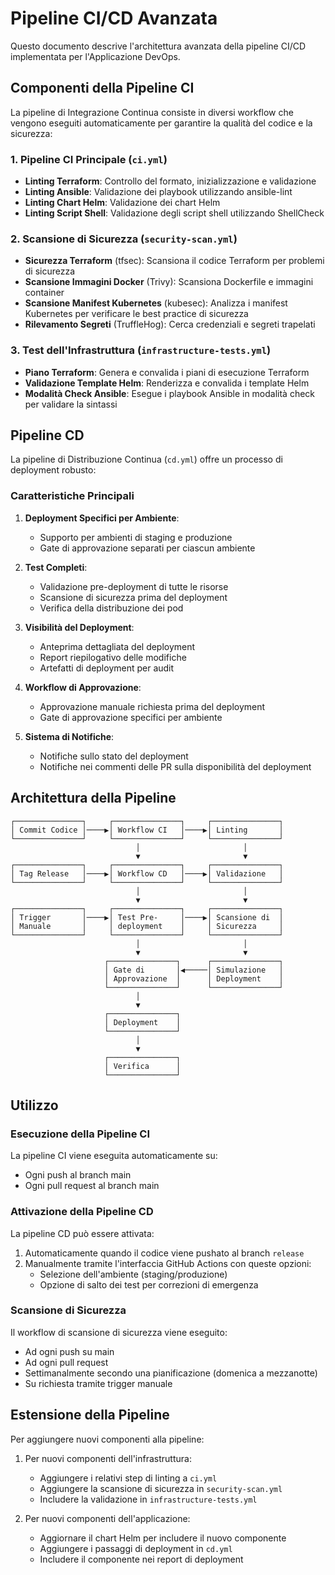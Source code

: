 # Pipeline CI/CD Avanzata

Questo documento descrive l'architettura avanzata della pipeline CI/CD implementata per l'Applicazione DevOps.

## Componenti della Pipeline CI

La pipeline di Integrazione Continua consiste in diversi workflow che vengono eseguiti automaticamente per garantire la qualità del codice e la sicurezza:

### 1. Pipeline CI Principale (`ci.yml`)

- **Linting Terraform**: Controllo del formato, inizializzazione e validazione
- **Linting Ansible**: Validazione dei playbook utilizzando ansible-lint
- **Linting Chart Helm**: Validazione dei chart Helm
- **Linting Script Shell**: Validazione degli script shell utilizzando ShellCheck

### 2. Scansione di Sicurezza (`security-scan.yml`)

- **Sicurezza Terraform** (tfsec): Scansiona il codice Terraform per problemi di sicurezza
- **Scansione Immagini Docker** (Trivy): Scansiona Dockerfile e immagini container
- **Scansione Manifest Kubernetes** (kubesec): Analizza i manifest Kubernetes per verificare le best practice di sicurezza
- **Rilevamento Segreti** (TruffleHog): Cerca credenziali e segreti trapelati

### 3. Test dell'Infrastruttura (`infrastructure-tests.yml`)

- **Piano Terraform**: Genera e convalida i piani di esecuzione Terraform
- **Validazione Template Helm**: Renderizza e convalida i template Helm
- **Modalità Check Ansible**: Esegue i playbook Ansible in modalità check per validare la sintassi

## Pipeline CD

La pipeline di Distribuzione Continua (`cd.yml`) offre un processo di deployment robusto:

### Caratteristiche Principali

1. **Deployment Specifici per Ambiente**: 
   - Supporto per ambienti di staging e produzione
   - Gate di approvazione separati per ciascun ambiente

2. **Test Completi**:
   - Validazione pre-deployment di tutte le risorse
   - Scansione di sicurezza prima del deployment
   - Verifica della distribuzione dei pod

3. **Visibilità del Deployment**:
   - Anteprima dettagliata del deployment
   - Report riepilogativo delle modifiche
   - Artefatti di deployment per audit

4. **Workflow di Approvazione**:
   - Approvazione manuale richiesta prima del deployment
   - Gate di approvazione specifici per ambiente

5. **Sistema di Notifiche**:
   - Notifiche sullo stato del deployment
   - Notifiche nei commenti delle PR sulla disponibilità del deployment

## Architettura della Pipeline

```
┌───────────────┐     ┌───────────────┐     ┌───────────────┐
│ Commit Codice │────▶│ Workflow CI   │────▶│ Linting       │
└───────────────┘     └───────────────┘     └───────────────┘
                            │                       │
                            ▼                       ▼
┌───────────────┐     ┌───────────────┐     ┌───────────────┐
│ Tag Release   │────▶│ Workflow CD   │────▶│ Validazione   │
└───────────────┘     └───────────────┘     └───────────────┘
                            │                       │
                            ▼                       ▼
┌───────────────┐     ┌───────────────┐     ┌───────────────┐
│ Trigger       │────▶│ Test Pre-     │────▶│ Scansione di  │
│ Manuale       │     │ deployment    │     │ Sicurezza     │
└───────────────┘     └───────────────┘     └───────────────┘
                            │                       │
                            ▼                       ▼
                     ┌───────────────┐      ┌───────────────┐
                     │ Gate di       │◀─────│ Simulazione   │
                     │ Approvazione  │      │ Deployment    │
                     └───────────────┘      └───────────────┘
                            │
                            ▼
                     ┌───────────────┐
                     │ Deployment    │
                     └───────────────┘
                            │
                            ▼
                     ┌───────────────┐
                     │ Verifica      │
                     └───────────────┘
```

## Utilizzo

### Esecuzione della Pipeline CI

La pipeline CI viene eseguita automaticamente su:
- Ogni push al branch main
- Ogni pull request al branch main

### Attivazione della Pipeline CD

La pipeline CD può essere attivata:
1. Automaticamente quando il codice viene pushato al branch `release`
2. Manualmente tramite l'interfaccia GitHub Actions con queste opzioni:
   - Selezione dell'ambiente (staging/produzione)
   - Opzione di salto dei test per correzioni di emergenza

### Scansione di Sicurezza

Il workflow di scansione di sicurezza viene eseguito:
- Ad ogni push su main
- Ad ogni pull request
- Settimanalmente secondo una pianificazione (domenica a mezzanotte)
- Su richiesta tramite trigger manuale

## Estensione della Pipeline

Per aggiungere nuovi componenti alla pipeline:

1. Per nuovi componenti dell'infrastruttura:
   - Aggiungere i relativi step di linting a `ci.yml`
   - Aggiungere la scansione di sicurezza in `security-scan.yml`
   - Includere la validazione in `infrastructure-tests.yml`

2. Per nuovi componenti dell'applicazione:
   - Aggiornare il chart Helm per includere il nuovo componente
   - Aggiungere i passaggi di deployment in `cd.yml`
   - Includere il componente nei report di deployment
